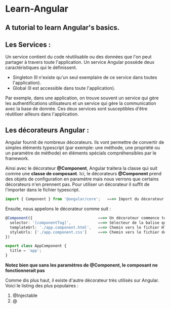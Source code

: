 # Learn-Angular
A tutorial to learn Angular's basics.
------

## Les Services :

Un service contient du code réutilisable ou des données que l'on peut partager à travers toute l'application.
Un service Angular possède deux caractéristiques qui le définissent. 

- Singleton (Il n'existe qu'un seul exemplaire de ce service dans toutes l'application).
- Global (Il est accessible dans toute l'application).

Par exemple, dans une application, on trouve souvent un service qui gère les authentifications utilisateurs et un service qui gère la communication avec la base de donnée. Ces deux services sont susceptibles d'être réutiliser ailleurs dans l'application.

## Les décorateurs Angular :

Angular fournit de nombreux décorateurs. Ils vont permettre de convertir de simples éléments typescript (par exemple: une méthode, une propriété ou un paramètre de méthode) en éléments spécials compréhensibles par le framework.

Ainsi avec le décorateur **@Component**, Angular traitera la classe qui suit comme une **classe de composant**.
Ici, le décorateurs **@Component** prend des objets de configuration en paramètre mais nous verrons que certains décorateurs n'en prennent pas.
Pour utiliser un décorateur il suffit de l'importer dans le fichier typescript.

```ts
import { Component } from '@angular/core';   ===> Import du décorateur Component.
```
Ensuite, nous appelons le décorateur comme suit : 

```ts
@Component({                             ===> Un décorateur commence toujours pas un @
  selector: '[componentTag]',            ===> Sélecteur de la balise qui accueillera le composant (Ex:<p>componentTag>Hi</p>)
  templateUrl: './app.component.html',   ===> Chemin vers le fichier HTML
  styleUrls: ['./app.component.css']     ===> Chemin vers le fichier de style
})

export class AppComponent {
  title = 'app';
}
```

**Notez bien que sans les paramètres de @Component, le composant ne fonctionnerait pas**

Comme dis plus haut, il existe d'autre décorateur très utilisés sur Angular. Voici le listing des plus populaires :

1. @Injectable 
2. @


